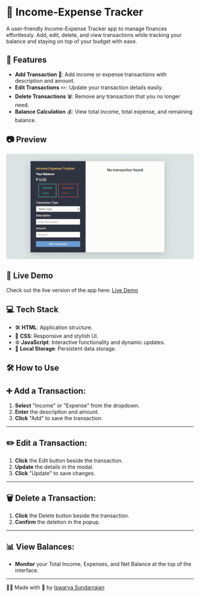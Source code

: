 # 💸 Income-Expense Tracker

A user-friendly Income-Expense Tracker app to manage finances effortlessly. Add, edit, delete, and view transactions while tracking your balance and staying on top of your budget with ease.

## 🧩 Features

- **Add Transaction** 📝: Add income or expense transactions with description and amount.
- **Edit Transactions** ✏️: Update your transaction details easily.
- **Delete Transactions** 🗑️: Remove any transaction that you no longer need.
- **Balance Calculation** 💰: View total income, total expense, and remaining balance.

## 📷 **Preview**

<div>
<img src="./assets/preview.gif" alt="To-Do App Screenshot" width="600px"  />
</div>

## 🚀 Live Demo

Check out the live version of the app here: [Live Demo](https://iswarya-s26.github.io/Income-expense-Tracker/)



## 💻 **Tech Stack**

- 🛠️ **HTML**: Application structure.
- 🎨 **CSS**: Responsive and stylish UI.
- ⚙️ **JavaScript**: Interactive functionality and dynamic updates.
- 📂 **Local Storage**: Persistent data storage.

## 🛠️ How to Use

## ➕ Add a Transaction:
1. **Select** "Income" or "Expense" from the dropdown.
2. **Enter** the description and amount.
3. **Click** "Add" to save the transaction.

---

## ✏️ Edit a Transaction:
1. **Click** the Edit button beside the transaction.
2. **Update** the details in the modal.
3. **Click** "Update" to save changes.

---

## 🗑️ Delete a Transaction:
1. **Click** the Delete button beside the transaction.
2. **Confirm** the deletion in the popup.

---
## 📊 View Balances:
- **Monitor** your Total Income, Expenses, and Net Balance at the top of the interface.


---

👨‍💻 Made with 💖 by <a href="https://www.linkedin.com/in/iswarya26/">Iswarya Sundarrajan</a>
